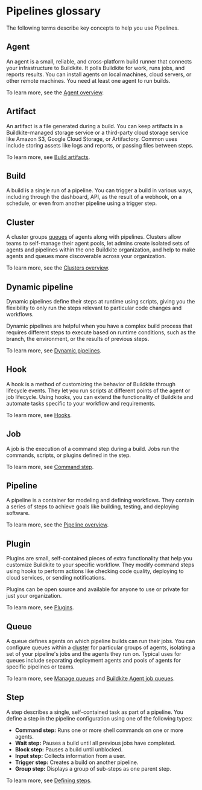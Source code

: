 # Pipelines glossary

The following terms describe key concepts to help you use Pipelines.

## Agent

An agent is a small, reliable, and cross-platform build runner that connects your infrastructure to Buildkite. It polls Buildkite for work, runs jobs, and reports results. You can install agents on local machines, cloud servers, or other remote machines. You need at least one agent to run builds.

To learn more, see the [Agent overview](/docs/agent/v3).

## Artifact

An artifact is a file generated during a build. You can keep artifacts in a Buildkite-managed storage service or a third-party cloud storage service like Amazon S3, Google Cloud Storage, or Artifactory. Common uses include storing assets like logs and reports, or passing files between steps.

To learn more, see [Build artifacts](/docs/pipelines/artifacts).

## Build

A build is a single run of a pipeline. You can trigger a build in various ways, including through the dashboard, API, as the result of a webhook, on a schedule, or even from another pipeline using a trigger step.

## Cluster

A cluster groups [queues](#queue) of agents along with pipelines. Clusters allow teams to self-manage their agent pools, let admins create isolated sets of agents and pipelines within the one Buildkite organization, and help to make agents and queues more discoverable across your organization.

To learn more, see the [Clusters overview](/docs/clusters/overview).

## Dynamic pipeline

Dynamic pipelines define their steps at runtime using scripts, giving you the flexibility to only run the steps relevant to particular code changes and workflows.

Dynamic pipelines are helpful when you have a complex build process that requires different steps to execute based on runtime conditions, such as the branch, the environment, or the results of previous steps.

To learn more, see [Dynamic pipelines](/docs/pipelines/defining-steps#dynamic-pipelines).

## Hook

A hook is a method of customizing the behavior of Buildkite through lifecycle events. They let you run scripts at different points of the agent or job lifecycle. Using hooks, you can extend the functionality of Buildkite and automate tasks specific to your workflow and requirements.

To learn more, see [Hooks](/docs/agent/v3/hooks).

## Job

A job is the execution of a command step during a build. Jobs run the commands, scripts, or plugins defined in the step.

To learn more, see [Command step](/docs/pipelines/command-step).

## Pipeline

A pipeline is a container for modeling and defining workflows. They contain a series of steps to achieve goals like building, testing, and deploying software.

To learn more, see the [Pipeline overview](/docs/pipelines).

## Plugin

Plugins are small, self-contained pieces of extra functionality that help you customize Buildkite to your specific workflow. They modify command steps using hooks to perform actions like checking code quality, deploying to cloud services, or sending notifications.

Plugins can be open source and available for anyone to use or private for just your organization.

To learn more, see [Plugins](/docs/plugins).

## Queue

A queue defines agents on which pipeline builds can run their jobs. You can configure queues within a [cluster](#cluster) for particular groups of agents, isolating a set of your pipeline's jobs and the agents they run on. Typical uses for queues include separating deployment agents and pools of agents for specific pipelines or teams.

To learn more, see [Manage queues](/docs/clusters/manage-queues) and [Buildkite Agent job queues](/docs/agent/v3/queues).

## Step

A step describes a single, self-contained task as part of a pipeline. You define a step in the pipeline configuration using one of the following types:

- **Command step:** Runs one or more shell commands on one or more agents.
- **Wait step:** Pauses a build until all previous jobs have completed.
- **Block step:** Pauses a build until unblocked.
- **Input step:** Collects information from a user.
- **Trigger step:** Creates a build on another pipeline.
- **Group step:** Displays a group of sub-steps as one parent step.

To learn more, see [Defining steps](/docs/pipelines/defining-steps).
